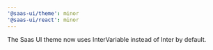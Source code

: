 ```yaml
---
'@saas-ui/theme': minor
'@saas-ui/react': minor
---
```


The Saas UI theme now uses InterVariable instead of Inter by default.
